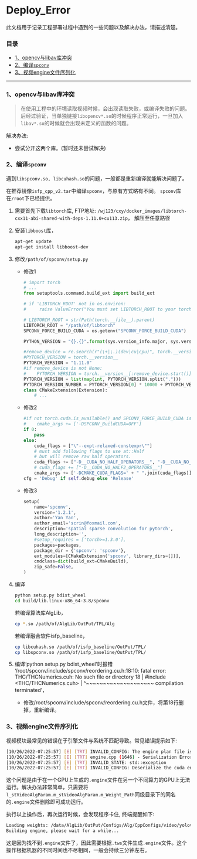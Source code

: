 
# Deploy_Error

此文档用于记录工程部署过程中遇到的一些问题以及解决办法，请描述清楚。

### 目录
- [1、opencv与libav库冲突](#1opencv与libav库冲突)
- [2、编译`spconv`](#2编译spconv)
- [3、视频engine文件序列化](#3视频engine文件序列化)

***
### 1、opencv与libav库冲突
> 在使用工程中的环境读取视频时候，会出现读取失败，或编译失败的问题。后经过验证，当单独链接`libopencv*.so`的时候程序正常运行，一旦加入`libav*.so`的时候就会出现未定义的函数的问题。

解决办法:
- 尝试分开这两个库。(暂时还未尝试解决)

### 2、编译`spconv`
遇到`libspconv.so, libcuhash.so`的问题，一般都是重新编译就能解决问题了。

在推荐镜像`isfp_cpp_v2.tar`中编译`spconv`，与原有方式略有不同。
`spconv`库在`/root`下已经提供。

1. 需要首先下载`libtorch`库, FTP地址: `/wj123/cxy/docker_images/libtorch-cxx11-abi-shared-with-deps-1.11.0+cu113.zip`， 解压至任意路径
2. 安装`libboost`库，
    ```bash
    apt-get update
    apt-get install libboost-dev
    ```
3. 修改`/path/of/spconv/setup.py`
    - 修改1
        ```python
        # import torch
        # ...
        from setuptools.command.build_ext import build_ext

        # if 'LIBTORCH_ROOT' not in os.environ:
        #     raise ValueError("You must set LIBTORCH_ROOT to your torch c++ library.")

        # LIBTORCH_ROOT = str(Path(torch.__file__).parent)
        LIBTORCH_ROOT = "/path/of/libtorch"
        SPCONV_FORCE_BUILD_CUDA = os.getenv("SPCONV_FORCE_BUILD_CUDA")

        PYTHON_VERSION = "{}.{}".format(sys.version_info.major, sys.version_info.minor)

        #remove_device = re.search(r"(\+|\.)(dev|cu|cpu)", torch.__version__)
        #PYTORCH_VERSION = torch.__version__
        PYTORCH_VERSION = "1.11.0"
        #if remove_device is not None:
        #    PYTORCH_VERSION = torch.__version__[:remove_device.start()]
        PYTORCH_VERSION = list(map(int, PYTORCH_VERSION.split(".")))
        PYTORCH_VERSION_NUMBER = PYTORCH_VERSION[0] * 10000 + PYTORCH_VERSION[1] * 100 + PYTORCH_VERSION[2]
        class CMakeExtension(Extension):
            # ...
        ```
    - 修改2
        ```python
        #if not torch.cuda.is_available() and SPCONV_FORCE_BUILD_CUDA is None:
        #    cmake_args += ['-DSPCONV_BuildCUDA=OFF']
        if 0:
            pass
        else:
            cuda_flags = ["\"--expt-relaxed-constexpr\""]
            # must add following flags to use at::Half
            # but will remove raw half operators.
            cuda_flags += ["-D__CUDA_NO_HALF_OPERATORS__", "-D__CUDA_NO_HALF_CONVERSIONS__"]
            # cuda_flags += ["-D__CUDA_NO_HALF2_OPERATORS__"] 
            cmake_args += ['-DCMAKE_CUDA_FLAGS=' + " ".join(cuda_flags)]
        cfg = 'Debug' if self.debug else 'Release'
        ```
    - 修改3
        ```python
        setup(
            name='spconv',
            version='1.2.1',
            author='Yan Yan',
            author_email='scrin@foxmail.com',
            description='spatial sparse convolution for pytorch',
            long_description='',
            #setup_requires = ['torch>=1.3.0'],
            packages=packages,
            package_dir = {'spconv': 'spconv'},
            ext_modules=[CMakeExtension('spconv', library_dirs=[])],
            cmdclass=dict(build_ext=CMakeBuild),
            zip_safe=False,
        )
        ```
4. 编译
    ```bash
    python setup.py bdist_wheel
    cd build/lib.linux-x86_64-3.8/spconv
    ```
    若编译算法库AlgLib，
    ```bash
    cp *.so /path/of/AlgLib/OutPut/TPL/Alg
    ```
    若编译融合软件isfp_baseline，
    ```bash
    cp libcuhash.so /path/of/isfp_baseline/OutPut/TPL/
    cp libspconv.so /path/of/isfp_baseline/OutPut/TPL/
    ```

5. 编译‘python setup.py bdist_wheel’时报错
    ‘/root/spconv/include/spconv/reordering.cu.h:18:10: fatal error: THC/THCNumerics.cuh: No such file or directory
    18 | #include <THC/THCNumerics.cuh>
        |          ^~~~~~~~~~~~~~~~~~~~~
    compilation terminated’，
    - 修改/root/spconv/include/spconv/reordering.cu.h文件，将第18行删掉，重新编译。

### 3、视频engine文件序列化
视频模块最常见的错误在于引擎文件与系统不匹配导致。常见错误提示如下:
```bash
[10/26/2022-07:25:57] [E] [TRT] INVALID_CONFIG: The engine plan file is generated on an incompatible device, expecting compute 8.0 got compute 8.6, please rebuild.
[10/26/2022-07:25:57] [E] [TRT] engine.cpp (1646) - Serialization Error in deserialize: 0 (Core engine deserialization failure)
[10/26/2022-07:25:57] [E] [TRT] INVALID_STATE: std::exception
[10/26/2022-07:25:57] [E] [TRT] INVALID_CONFIG: Deserialize the cuda engine failed.
```
这个问题是由于在一个GPU上生成的`.engine`文件在另一个不同算力的GPU上无法运行。解决办法非常简单，只需要将`l_stVideoAlgParam.m_stVideoAlgParam.m_Weight_Path`同级目录下的同名的`.engine`文件删除即可成功运行。

执行以上操作后，再次运行时候，会发现程序卡住, 终端提醒如下:
```bash
Loading weights: /data/AlgLib/OutPut/Configs/Alg/CppConfigs/video/yolov5/yolov5s-wj.wts
Building engine, please wait for a while...
```
这是因为找不到`.engine`文件了，因此需要根据`.tws`文件生成`.engine`文件。这个操作根据机器的不同时间也不尽相同，一般会持续三分钟左右。
